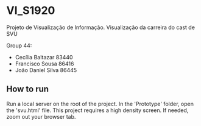 # VI_S1920
Projeto de Visualização de Informação. Visualização da carreira do cast de SVU

Group 44:
- Cecília Baltazar 83440
- Francisco Sousa 86416
- João Daniel Silva 86445

## How to run
Run a local server on the root of the project. In the 'Prototype' folder, open the 'svu.html' file. 
This project requires a high density screen. If needed, zoom out your browser tab.